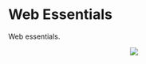 # Web Essentials

Web essentials.

<p align="center">
<img src="https://1.bp.blogspot.com/-6LxkaB-A6To/X1ZCvEuzcpI/AAAAAAAAAig/vTSl1j_PkHM0tsAkzlh14FbuQEYzz9HogCLcBGAsYHQ/s665/The-Web-DeveloperE28099s-Bootcamp-E28093-HTML5-CSS3-JavaScript-Course-Site.webp">
</p>
